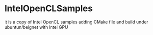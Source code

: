 # IntelOpenCLSamples
it is a copy of Intel OpenCL samples adding CMake file and build under ubuntun/beignet with Intel GPU
